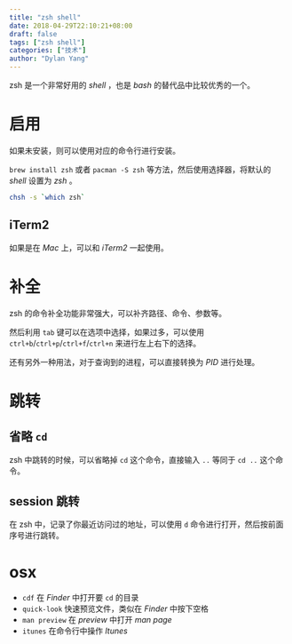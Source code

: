 ```yaml
---
title: "zsh shell"
date: 2018-04-29T22:10:21+08:00
draft: false
tags: ["zsh shell"]
categories: ["技术"]
author: "Dylan Yang"
---
```


zsh 是一个非常好用的 *shell* ，也是 *bash* 的替代品中比较优秀的一个。

# 启用

如果未安装，则可以使用对应的命令行进行安装。

`brew install zsh` 或者 `pacman -S zsh` 等方法，然后使用选择器，将默认的 *shell* 设置为 *zsh* 。

``` sh
chsh -s `which zsh`
```
<!--more-->

## iTerm2

如果是在 *Mac* 上，可以和 *iTerm2* 一起使用。

# 补全

zsh 的命令补全功能非常强大，可以补齐路径、命令、参数等。

然后利用 `tab` 键可以在选项中选择，如果过多，可以使用 `ctrl+b`/`ctrl+p`/`ctrl+f`/`ctrl+n` 来进行左上右下的选择。

还有另外一种用法，对于查询到的进程，可以直接转换为 *PID* 进行处理。

# 跳转

## 省略 `cd`

zsh 中跳转的时候，可以省略掉 `cd` 这个命令，直接输入 `..` 等同于 `cd ..` 这个命令。

## session 跳转

在 zsh 中，记录了你最近访问过的地址，可以使用 `d` 命令进行打开，然后按前面序号进行跳转。

# osx

- `cdf` 在 *Finder* 中打开要 `cd` 的目录
- `quick-look` 快速预览文件，类似在 *Finder* 中按下空格
- `man preview` 在 *preview* 中打开 *man page*
- `itunes` 在命令行中操作 *Itunes*